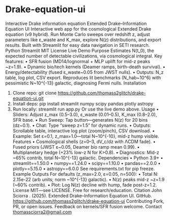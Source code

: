 # Drake-equation-ui
Interactive Drake information equation
Extended Drake–Information Equation UI
Interactive web app for the cosmological Extended Drake equation (v9 hybrid). Run Monte Carlo sweeps over redshift z, adjust parameters like ε_waste and K_max, explore N(z) distributions, and export results. Built with Streamlit for easy data navigation in SETI research.
Python Streamlit MIT License Live Demo
Purpose
Estimates N(t_0), the expected number of detectable civilizations, via cosmological integral. Key features:
•  SFR fusion (MD14/lognormal + MLP uplift for mid-z peaks ~z=1.9).
•  Dynamic bio/tech kernels (Deamer ramps, birth-death survival).
•  Energy/detectability (fused ε_waste~0.05 from JWST nulls).
•  Outputs: N_z table, log plot, CSV export.
Reproduces lit benchmarks (N_hab~10^6) with pessimistic N~10^{-13} galactic, diagnosing Fermi nulls.
Installation
1.  Clone repo: git clone https://github.com/thomass2glitch/drake-equation-ui.git
2.  Install deps: pip install streamlit numpy scipy pandas plotly astropy
3.  Run locally: streamlit run app.py
Or use the live demo above.
Usage
•  Sliders: Adjust z_max (0.5–3.0), ε_waste (0.01–0.5), K_max (0.8–2.0), SFR base.
•  Run Sweep: Tap button—generates N(z) for 20 bins (dz~0.1).
•  Chat: Type “sweep z=1.5” for dynamic runs.
•  Outputs: Scrollable table, interactive log plot (zoom/pinch), CSV download.
•  Example: Set ε=0.1, z_max=1.0—total N~10^{-10}, mid-z hump visible.
Features
•  Cosmological shells (z=0–3, dV_c/dz with ΛCDM fade).
•  Fused priors (JWST ε~0.05, Deamer bio ramp mean 0.99).
•  Multiplanetary hedge (+23% low-z N for K>0.8).
•  Diagnostics: Mid-z ~65% contrib, total N~10^{-13} galactic.
Dependencies
•  Python 3.9+
•  streamlit==1.50.0
•  numpy==1.24.0
•  scipy==1.10.0
•  pandas==2.0.0
•  plotly==5.15.0
•  astropy==6.0.0
See requirements.txt for pip freeze.
Example Outputs
For defaults (z_max=2.0, ε=0.05, n=500):
•  Total N: 2.15e-22 (arb units; norm ~10^{-13} galactic).
•  N(z) peaks mid-z ~z=1.9 (~60% contrib).
•  Plot: Log N(z) decline with hump, fade post-z=1.2.
License
MIT—see LICENSE. Free for research/education.
Citation
John Sciorra . (2025). Extended Drake–Information Equation UI. GitHub. https://github.com/thomass2glitch/drake-equation-ui
Contributing
Fork, PR, or open issues. Feedback on kernels/SFR fusion welcome.
Contact
thomassciorra2@gmail.com
